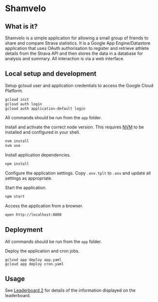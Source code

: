 # Shamvelo

## What is it?

Shamvelo is a simple application for allowing a small group of friends to share and compare Strava statistics.  It is a Google App Engine/Datastore application that uses OAuth authorisation to register and retrieve athlete details from the Strava API and then stores the data in a database for analysis and summary.  All interaction is via a web interface.

## Local setup and development

Setup gcloud user and application credentials to access the Google Cloud Platform.

```bash
gcloud init
gcloud auth login
gcloud auth application-default login
```

All commands should be run from the `app` folder.

Install and activate the correct node version.  This requires [NVM](https://github.com/nvm-sh/nvm) to be installed and configured in your shell.

```bash
nvm install
nvm use
```

Install application dependencies.

```bash
npm install
```

Configure the application settings.  Copy `.env.tplt` to `.env` and update all settings as appropriate.

Start the application.

```bash
npm start
```

Access the application from a browser.

```bash
open http://localhost:8080
```

## Deployment

All commands should be run from the `app` folder.

Deploy the application and cron jobs.

```
gcloud app deploy app.yaml
gcloud app deploy cron.yaml
```

## Usage

See [Leaderboard 2](./doc/leaderboard2.md) for details of the information displayed on the leaderboard.

